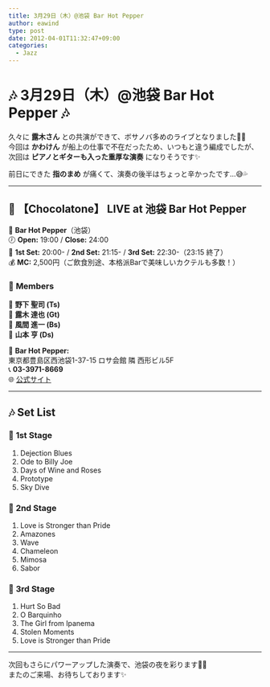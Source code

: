 ```yaml
---
title: 3月29日（木）@池袋 Bar Hot Pepper
author: eawind
type: post
date: 2012-04-01T11:32:47+09:00
categories:
  - Jazz
---
```

# 🎶 **3月29日（木）@池袋 Bar Hot Pepper** 🎶  

久々に **露木さん** との共演ができて、ボサノバ多めのライブとなりました🌿🎸  
今回は **かわけん** が船上の仕事で不在だったため、いつもと違う編成でしたが、  
次回は **ピアノとギターも入った重厚な演奏** になりそうです✨  

前日にできた **指のまめ** が痛くて、演奏の後半はちょっと辛かったです…😅💦  

---

## 🎷 **【Chocolatone】 LIVE at 池袋 Bar Hot Pepper**  

📍 **Bar Hot Pepper**（池袋）  
🕖 **Open:** 19:00 / **Close:** 24:00  
🎵 **1st Set:** 20:00- / **2nd Set:** 21:15- / **3rd Set:** 22:30-（23:15 終了）  
💰 **MC:** 2,500円（ご飲食別途、本格派Barで美味しいカクテルも多数！）  

### 🎼 **Members**  
🎷 **野下 聖司 (Ts)**  
🎸 **露木 達也 (Gt)**  
🎻 **風間 進一 (Bs)**  
🥁 **山本 亨 (Ds)**  

🔗 **Bar Hot Pepper:**  
東京都豊島区西池袋1-37-15 ロサ会館 隣 西形ビル5F  
📞 **03-3971-8669**  
🌐 [公式サイト](http://jazzhotpepper.com/)  

---

## 🎶 **Set List**  

### 🎵 **1st Stage**  
1. Dejection Blues  
2. Ode to Billy Joe  
3. Days of Wine and Roses  
4. Prototype  
5. Sky Dive  

### 🎵 **2nd Stage**  
1. Love is Stronger than Pride  
2. Amazones  
3. Wave  
4. Chameleon  
5. Mimosa  
6. Sabor  

### 🎵 **3rd Stage**  
1. Hurt So Bad  
2. O Barquinho  
3. The Girl from Ipanema  
4. Stolen Moments  
5. Love is Stronger than Pride  

---

次回もさらにパワーアップした演奏で、池袋の夜を彩ります🌙🎶  
またのご来場、お待ちしております✨  
